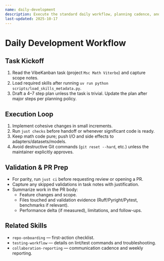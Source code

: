 ```yaml
---
name: daily-development
description: Execute the standard daily workflow, planning cadence, and PR expectations for tasks.
last-updated: 2025-10-17
---
```


# Daily Development Workflow

## Task Kickoff

1. Read the VibeKanban task (project `Msc Math Viterbo`) and capture scope notes.
2. Load required skills after running `uv run python scripts/load_skills_metadata.py`.
3. Draft a 4–7 step plan unless the task is trivial. Update the plan after major steps per planning policy.

## Execution Loop

1. Implement cohesive changes in small increments.
2. Run `just checks` before handoff or whenever significant code is ready.
3. Keep math code pure; push I/O and side effects to adapters/datasets/models.
4. Avoid destructive Git commands (`git reset --hard`, etc.) unless the maintainer explicitly approves.

## Validation & PR Prep

- For parity, run `just ci` before requesting review or opening a PR.
- Capture any skipped validations in task notes with justification.
- Summarize work in the PR body:
  - Feature changes and scope.
  - Files touched and validation evidence (Ruff/Pyright/Pytest, benchmarks if relevant).
  - Performance delta (if measured), limitations, and follow-ups.

## Related Skills

- `repo-onboarding` — first-action checklist.
- `testing-workflow` — details on lint/test commands and troubleshooting.
- `collaboration-reporting` — communication cadence and weekly reporting.
